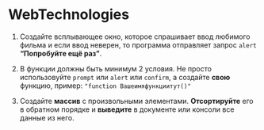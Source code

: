# WebTechnologies

1. Создайте всплывающее окно, которое спрашивает ввод любимого фильма и если ввод неверен, то программа отправляет запрос `alert` **“Попробуйте ещё раз”**. 

2. В функции должны быть минимум 2 условия. Не просто использовуйте `prompt` или `alert` или `confirm`, а создайте **свою** функцию, пример: `"function Вашеимяфункциитут()"`

3. Создайте **массив** с произвольными элементами. **Отсортируйте** его в обратном порядке и **выведите** в документе или консоли все данные из него. 